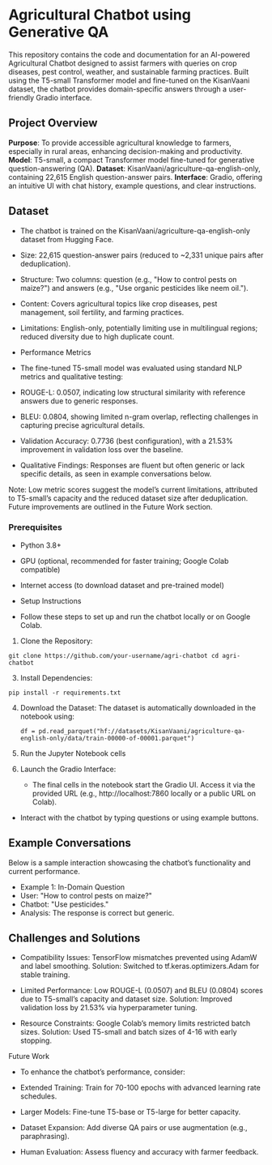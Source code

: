 # Agricultural Chatbot using Generative QA

This repository contains the code and documentation for an AI-powered Agricultural Chatbot designed to assist farmers with queries on crop diseases, pest control, weather, and sustainable farming practices. Built using the T5-small Transformer model and fine-tuned on the KisanVaani dataset, the chatbot provides domain-specific answers through a user-friendly Gradio interface.

## Project Overview

**Purpose**: To provide accessible agricultural knowledge to farmers, especially in rural areas, enhancing decision-making and productivity.
**Model**: T5-small, a compact Transformer model fine-tuned for generative question-answering (QA).
**Dataset**: KisanVaani/agriculture-qa-english-only, containing 22,615 English question-answer pairs.
**Interface**: Gradio, offering an intuitive UI with chat history, example questions, and clear instructions.

## Dataset

- The chatbot is trained on the KisanVaani/agriculture-qa-english-only dataset from Hugging Face.





- Size: 22,615 question-answer pairs (reduced to ~2,331 unique pairs after deduplication).



- Structure: Two columns: question (e.g., "How to control pests on maize?") and answers (e.g., "Use organic pesticides like neem oil.").



- Content: Covers agricultural topics like crop diseases, pest management, soil fertility, and farming practices.



- Limitations: English-only, potentially limiting use in multilingual regions; reduced diversity due to high duplicate count.

- Performance Metrics

- The fine-tuned T5-small model was evaluated using standard NLP metrics and qualitative testing:





- ROUGE-L: 0.0507, indicating low structural similarity with reference answers due to generic responses.



- BLEU: 0.0804, showing limited n-gram overlap, reflecting challenges in capturing precise agricultural details.



- Validation Accuracy: 0.7736 (best configuration), with a 21.53% improvement in validation loss over the baseline.



- Qualitative Findings: Responses are fluent but often generic or lack specific details, as seen in example conversations below.

Note: Low metric scores suggest the model’s current limitations, attributed to T5-small’s capacity and the reduced dataset size after deduplication. Future improvements are outlined in the Future Work section.


### Prerequisites





- Python 3.8+



- GPU (optional, recommended for faster training; Google Colab compatible)



- Internet access (to download dataset and pre-trained model)

- Setup Instructions

- Follow these steps to set up and run the chatbot locally or on Google Colab.





1. Clone the Repository:
   
`git clone https://github.com/your-username/agri-chatbot
cd agri-chatbot
`

3. Install Dependencies:

 `pip install -r requirements.txt`

 
4. Download the Dataset: The dataset is automatically downloaded in the notebook using:

   `df = pd.read_parquet("hf://datasets/KisanVaani/agriculture-qa-english-only/data/train-00000-of-00001.parquet")`

5. Run the Jupyter Notebook cells
6. Launch the Gradio Interface:
   - The final cells in the notebook start the Gradio UI. Access it via the provided URL (e.g., http://localhost:7860 locally or a public URL on Colab).



- Interact with the chatbot by typing questions or using example buttons.

## Example Conversations

Below is a sample interaction showcasing the chatbot’s functionality and current performance.

- Example 1: In-Domain Question
- User: "How to control pests on maize?"
- Chatbot: "Use pesticides."
- Analysis: The response is correct but generic.

## Challenges and Solutions





- Compatibility Issues: TensorFlow mismatches prevented using AdamW and label smoothing. Solution: Switched to tf.keras.optimizers.Adam for stable training.



- Limited Performance: Low ROUGE-L (0.0507) and BLEU (0.0804) scores due to T5-small’s capacity and dataset size. Solution: Improved validation loss by 21.53% via hyperparameter tuning.



- Resource Constraints: Google Colab’s memory limits restricted batch sizes. Solution: Used T5-small and batch sizes of 4-16 with early stopping.

Future Work

- To enhance the chatbot’s performance, consider:





- Extended Training: Train for 70-100 epochs with advanced learning rate schedules.



- Larger Models: Fine-tune T5-base or T5-large for better capacity.



- Dataset Expansion: Add diverse QA pairs or use augmentation (e.g., paraphrasing).



- Human Evaluation: Assess fluency and accuracy with farmer feedback.


